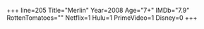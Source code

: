 +++
line=205
Title="Merlin"
Year=2008
Age="7+"
IMDb="7.9"
RottenTomatoes=""
Netflix=1
Hulu=1
PrimeVideo=1
Disney=0
+++

